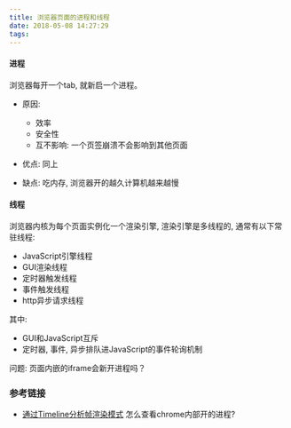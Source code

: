 ```yaml
---
title: 浏览器页面的进程和线程
date: 2018-05-08 14:27:29
tags:
---
```


#### 进程


浏览器每开一个tab, 就新启一个进程。
+ 原因:
    - 效率
    - 安全性
    - 互不影响: 一个页签崩溃不会影响到其他页面

+ 优点: 同上
+ 缺点: 吃内存, 浏览器开的越久计算机越来越慢


#### 线程

浏览器内核为每个页面实例化一个渲染引擎, 渲染引擎是多线程的, 通常有以下常驻线程:
- JavaScript引擎线程
- GUI渲染线程
- 定时器触发线程
- 事件触发线程
- http异步请求线程

其中:
- GUI和JavaScript互斥
- 定时器, 事件, 异步排队进JavaScript的事件轮询机制



问题:
页面内嵌的iframe会新开进程吗？

### 参考链接

- [通过Timeline分析帧渲染模式](https://xmoyking.github.io/2016/09/24/debug/)
怎么查看chrome内部开的进程?
